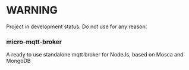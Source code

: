 # WARNING
Project in development status. Do not use for any reason.

### micro-mqtt-broker
A ready to use standalone mqtt broker for NodeJs, based on Mosca and MongoDB

